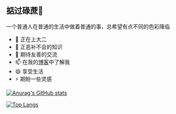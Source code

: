 ## 掂过碌蔗👋

一个普通人在普通的生活中做着普通的事，总希望有点不同的色彩降临

- 🔭 正在上大二
- 🤔 正恶补不会的知识
- 💬 期待友善的交流
- 📫 在我的[博客](http://wenweb.ahy1.top)中了解我
- 😄 享受生活
- ⚡ 期盼一些灵感

[![Anurag's GitHub stats](https://github-readme-stats.vercel.app/api?username=oscarab&show_icons=true)](https://github.com/anuraghazra/github-readme-stats)

[![Top Langs](https://github-readme-stats.vercel.app/api/top-langs/?username=oscarab&hide=javascript,html)](https://github.com/anuraghazra/github-readme-stats)